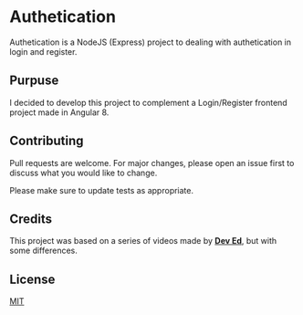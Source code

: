 # Authetication

Authetication is a NodeJS (Express) project to dealing with authetication in login and register.

## Purpuse

I decided to develop this project to complement a Login/Register frontend project made in Angular 8.


## Contributing
Pull requests are welcome. For major changes, please open an issue first to discuss what you would like to change.

Please make sure to update tests as appropriate.

## Credits

This project was based on a series of videos made by [**Dev Ed**](https://www.youtube.com/channel/UClb90NQQcskPUGDIXsQEz5Q), but with some differences.

## License
[MIT](https://choosealicense.com/licenses/mit/)